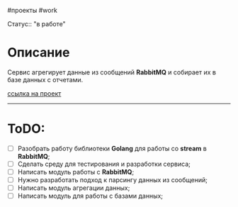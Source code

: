 #проекты
#work

Статус:: "в работе"
# Описание
Сервис агрегирует данные из сообщений __RabbitMQ__ и собирает их в базе данных с отчетами.

[ссылка на проект](https://github.com/SouthUral/agg-data-per-shift)

___

# ToDO:
- [ ] Разобрать работу библиотеки __Golang__  для работы со __stream__ в __RabbitMQ__;
- [ ] Сделать среду для тестирования и разработки сервиса;
- [ ] Написать модуль работы с __RabbitMQ__;
- [ ] Нужно разработать подход к парсингу данных из сообщений;
- [ ] Написать модуль агрегации данных;
- [ ] Написать модуль для работы с базами данных;